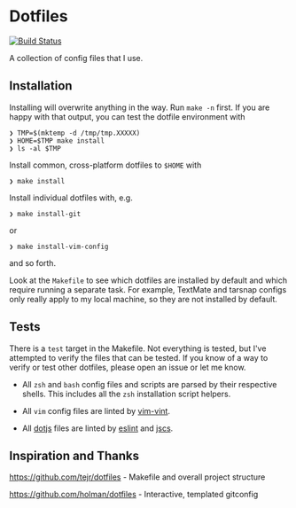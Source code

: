 # Dotfiles

[![Build Status](https://travis-ci.org/tupton/dotfiles.svg?branch=master)](https://travis-ci.org/tupton/dotfiles)

A collection of config files that I use.

## Installation

Installing will overwrite anything in the way. Run `make -n` first. If you are happy with that
output, you can test the dotfile environment with

    ❯ TMP=$(mktemp -d /tmp/tmp.XXXXX)
    ❯ HOME=$TMP make install
    ❯ ls -al $TMP

Install common, cross-platform dotfiles to `$HOME` with

    ❯ make install

Install individual dotfiles with, e.g.

    ❯ make install-git

or

    ❯ make install-vim-config

and so forth.

Look at the `Makefile` to see which dotfiles are installed by default and which require running a
separate task. For example, TextMate and tarsnap configs only really apply to my local machine, so
they are not installed by default.

## Tests

There is a `test` target in the Makefile. Not everything is tested, but I've attempted to verify the files that can be tested. If you know of a way to verify or test other dotfiles, please open an issue or let me know.

- All `zsh` and `bash` config files and scripts are parsed by their respective shells. This includes all the `zsh` installation script helpers.
- All `vim` config files are linted by [vim-vint].
- All [dotjs] files are linted by [eslint] and [jscs].

  [vim-vint]: https://github.com/Kuniwak/vint
  [dotjs]: https://github.com/tupton/dotjs
  [eslint]: http://eslint.org/
  [jscs]: http://jscs.info/

## Inspiration and Thanks

https://github.com/tejr/dotfiles - Makefile and overall project structure

https://github.com/holman/dotfiles - Interactive, templated gitconfig
